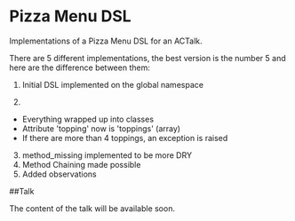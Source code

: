 Pizza Menu DSL
=========

Implementations of a Pizza Menu DSL for an ACTalk. 

There are 5 different implementations, the best version is the number 5 and here are the difference between them:

1. Initial DSL implemented on the global namespace
 
2. 
  - Everything wrapped up into classes
  - Attribute 'topping' now is 'toppings' (array)
  - If there are more than 4 toppings, an exception is raised

3. method_missing implemented to be more DRY
4. Method Chaining made possible
5. Added observations

##Talk

The content of the talk will be available soon.
